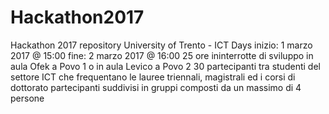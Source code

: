 # Hackathon2017
Hackathon 2017 repository University of Trento - ICT Days
inizio: 1 marzo 2017 @ 15:00
fine: 2 marzo 2017 @ 16:00
25 ore ininterrotte di sviluppo in aula Ofek a Povo 1 o in aula Levico a Povo 2
30 partecipanti tra studenti del settore ICT che frequentano le lauree triennali, magistrali ed i corsi di dottorato
partecipanti suddivisi in gruppi composti da un massimo di 4 persone
